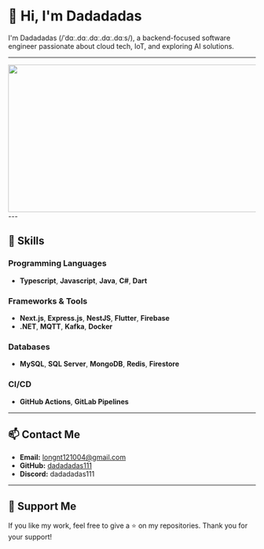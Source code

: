 # 👋 Hi, I'm Dadadadas

I'm Dadadadas (/ˈdɑː.dɑː.dɑː.dɑː.dɑːs/), a backend-focused software engineer passionate about cloud tech, IoT, and exploring AI solutions.

---
<a href="https://github.com/devxb/gitanimals">
<img
  src="https://render.gitanimals.org/farms/dadadadas111"
  width="600"
  height="300"
/>
</a>
---

## 🔧 Skills

### Programming Languages
- **Typescript**, **Javascript**, **Java**, **C#**, **Dart**

### Frameworks & Tools
- **Next.js**, **Express.js**, **NestJS**, **Flutter**, **Firebase**
- **.NET**, **MQTT**, **Kafka**, **Docker**

### Databases
- **MySQL**, **SQL Server**, **MongoDB**, **Redis**, **Firestore**

### CI/CD
- **GitHub Actions**, **GitLab Pipelines**

---

## 📫 Contact Me
- **Email:** [longnt121004@gmail.com](mailto:longnt121004@gmail.com)
- **GitHub:** [dadadadas111](https://github.com/dadadadas111)
- **Discord:** dadadadas111

---

## 🌟 Support Me
If you like my work, feel free to give a ⭐ on my repositories. Thank you for your support!
